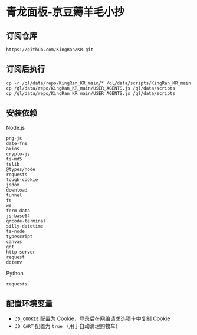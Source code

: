 # 青龙面板-京豆薅羊毛小抄

## 订阅仓库
`https://github.com/KingRan/KR.git`

## 订阅后执行
```
cp -r /ql/data/repo/KingRan_KR_main/* /ql/data/scripts/KingRan_KR_main
cp /ql/data/repo/KingRan_KR_main/USER_AGENTS.js /ql/data/scripts
cp /ql/data/repo/KingRan_KR_main/USER_AGENTS.js /ql/data/scripts
```

## 安装依赖
Node.js
```
png-js
date-fns
axios
crypto-js
ts-md5
tslib
@types/node
requests
tough-cookie
jsdom
download
tunnel
fs
ws
form-data
js-base64
qrcode-terminal
silly-datetime
ts-node
typescript
canvas
got
http-server
request
dotenv
```
Python
```
requests
```

## 配置环境变量
- `JD_COOKIE` 配置为 Cookie，[登录](https://m.jd.com)后在网络请求选项卡中复制 Cookie
- `JD_CART` 配置为 `true` （用于自动清理购物车）